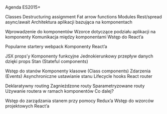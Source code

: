Agenda
ES2015+

Classes
Destructuring assignment
Fat arrow functions
Modules
Rest/spread
async/await
Architektura aplikacji bazująca na komponentach 

Wprowadzenie do komponentów
Wzorce dotyczące podziału aplikacji na komponenty
Komunikacja między komponentami
Wstęp do React’a

Popularne startery
webpack
Komponenty React’a

JSX
props’y
Komponenty funkcyjne
Jednokierunkowy przepływ danych dzięki props
Stan (Stateful components)

Wstęp do stanów
Komponenty klasowe (Class components)
Zdarzenia (Events)
Asynchroniczne ustawianie stanu
Lifecycle hooks
React router

Deklaratywny routing
Zagnieżdzone routy
Sparametryzowane routy
Używanie routera w ramach komponentów
Co dalej?

Wstęp do zarządzania stanem przy pomocy Redux’a
Wstęp do wzorców projektowych React’a
